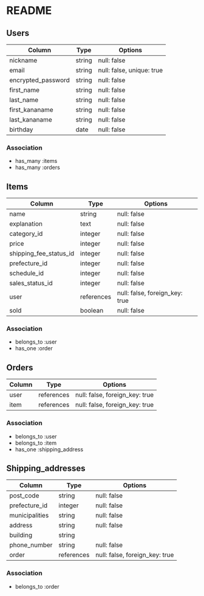 # README
## Users
| Column             | Type   | Options                   |
|--------------------|--------|---------------------------|
| nickname           | string | null: false               |
| email              | string | null: false, unique: true |
| encrypted_password | string | null: false               |
| first_name         | string | null: false               |
| last_name          | string | null: false               |
| first_kananame     | string | null: false               |
| last_kananame      | string | null: false               |
| birthday           | date   | null: false               |
### Association
- has_many :items
- has_many :orders

## Items
| Column                 | Type       | Options                        |
|------------------------|------------|--------------------------------|
| name                   | string     | null: false                    |
| explanation            | text       | null: false                    |
| category_id            | integer    | null: false                    |
| price                  | integer    | null: false                    |
| shipping_fee_status_id | integer    | null: false                    |
| prefecture_id          | integer    | null: false                    |
| schedule_id            | integer    | null: false                    |
| sales_status_id        | integer    | null: false                    |
| user                   | references | null: false, foreign_key: true |
| sold                   | boolean    | null: false                    |
### Association
- belongs_to :user
- has_one :order

## Orders
| Column | Type       | Options                        |
|--------|------------|--------------------------------|
| user   | references | null: false, foreign_key: true |
| item   | references | null: false, foreign_key: true |
### Association
- belongs_to :user
- belongs_to :item
- has_one :shipping_address

## Shipping_addresses
| Column         | Type       | Options                        |
|----------------|------------|--------------------------------|
| post_code      | string     | null: false                    |
| prefecture_id  | integer    | null: false                    |
| municipalities | string     | null: false                    |
| address        | string     | null: false                    |
| building       | string     |                                |
| phone_number   | string     | null: false                    |
| order          | references | null: false, foreign_key: true |
### Association
- belongs_to :order